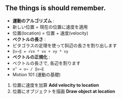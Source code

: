 ## The things is should remember.

- __運動のアルゴリズム__ :
 - 新しい位置 = 現在の位置に速度を適用
 - 位置(location) = 位置 + 速度(velocity)
- __ベクトルの長さ__ :
 - ピタゴラスの定理を使って斜辺の長さを割り出します
 - `‖v→‖ = √vx * vx + vy * vy`
- __ベクトルの正規化__ :
 - ベクトルの長さで, 各辺を割ります
 - `u^ = u→ / ‖u→‖`
- Motion 101 (運動の基礎)
 1. 位置に速度を加算 __Add velocity to location__
 1. 位置にオブジェクトを描画 __Draw object at location__
